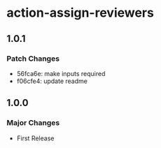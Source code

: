 # action-assign-reviewers

## 1.0.1

### Patch Changes

- 56fca6e: make inputs required
- f06cfe4: update readme

## 1.0.0

### Major Changes

- First Release
